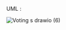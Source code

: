 UML :



![Voting s drawio (6)](https://user-images.githubusercontent.com/108901980/236338762-802c6c4c-2a6a-4fe6-b5bb-4282aec34139.png)

